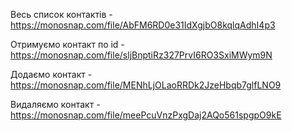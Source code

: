 Весь список контактів - https://monosnap.com/file/AbFM6RD0e31IdXgjbO8kqlqAdhI4p3

Отримуємо контакт по id - https://monosnap.com/file/sljBnptiRz327PrvI6RO3SxiMWym9N

Додаємо контакт - https://monosnap.com/file/MENhLjOLaoRRDk2JzeHbqb7glfLNO9

Видаляємо контакт - https://monosnap.com/file/meePcuVnzPxgDaj2AQo561spgpO9kE
